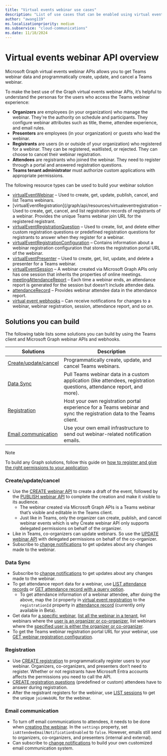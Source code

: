 ```yaml
---
title: "Virtual events webinar use cases"
description: "List of use cases that can be enabled using virtual events webinar APIs"
author: "awang119"
ms.localizationpriority: medium
ms.subservice: "cloud-communications"
ms.date: 11/18/2024
---
```

# Virtual events webinar API overview
Microsoft Graph virtual events webinar APIs allows you to get Teams webinar data and programmatically create, update, and cancel a Teams webinar.

To make the best use of the Graph virtual events webinar APIs, it’s helpful to understand the personas for the users who access the Teams webinar experience: 

- **Organizers** are employees (in your organization) who manage the webinar. They're the authority on schedule and participants. They configure webinar attributes such as title, theme, attendee experience, and email rules.   
- **Presenters** are employees (in your organization) or guests who lead the webinar.   
- **Registrants** are users (in or outside of your organization) who registered for a webinar. They can be registered, waitlisted, or rejected. They can choose to cancel their webinar registration.   
- **Attendees** are registrants who joined the webinar. They need to register through a portal and answered registration questions. 
- **Teams tenant administrator** must authorize custom applications with appropriate permissions.

The following resource types can be used to build your webinar solution 
- [virtualEventWebinar](/graph/api/resources/virtualeventwebinar) – Used to create, get, update, publish, cancel, and list Teams webinars.  
- [virtualEventRegistration](/graph/api/resources/virtualeventregistration – Used to create, get, cancel, and list registration records of registrants of a webinar. Provides the unique Teams webinar join URL for the registered registrant. 
- [virtualEventRegistrationQuestion](/graph/api/resources/virtualeventregistrationquestionbase) – Used to create, list, and delete either custom registration questions or predefined registration questions for registrants to answer when they register for a webinar.  
- [virtualEventRegistrationConfiguration](/graph/api/resources/virtualeventwebinarregistrationconfiguration) – Contains information about a webinar registration configuration that stores the registration portal URL of the webinar.  
- [virtualEventPresenter](/graph/api/resources/virtualeventpresenter) – Used to create, get, list, update, and delete a presenter for a Teams webinar. 
- [virtualEventSession](/graph/api/resources/virtualeventsession)  – A webinar created via Microsoft Graph APIs only has one session that inherits the properties of online meetings. 
- [meetingAttendanceReport](/graph/api/resources/meetingattendancereport) – Each time a webinar ends, an attendance report is generated for the session but doesn’t include attendee data.   
- [attendanceRecord](/graph/api/resources/attendancerecord) – Provides webinar attendee data in the attendance report.  
- [virtual event webhooks](/graph/changenotifications-for-virtualevent) – Can receive notifications for changes to a webinar, webinar registration, session, attendance report, and so on.  


## Solutions you can build 
The following table lists some solutions you can build by using the Teams client and Microsoft Graph webinar APIs and webhooks. 

| Solutions     | Description   |
| ------------- | ------------- |
| [Create/update/cancel](#createupdatecancel) | Programmatically create, update, and cancel Teams webinars.|
| [Data Sync](#data-sync) | Pull Teams webinar data in a custom application (like attendees, registration questions, attendance report, and more).  |
| [Registration](#registration)  | Host your own registration portal experience for a Teams webinar and sync the registration data to the Teams client. |
| [Email communication](#email-communication)| Use your own email infrastructure to send out webinar-related notification emails. |

> [!NOTE]
>To build any Graph solutions, follow this guide on [how to register and give the right permissions to your application](/graph/auth/auth-concepts).

### Create/update/cancel 
- Use the [CREATE webinar API](/graph/api/virtualeventsroot-post-webinars) to create a draft of the event, followed by the [PUBLISH webinar API](/graph/api/virtualeventwebinar-publish) to complete the creation and make it visible to its audience.
   - The webinar created via Microsoft Graph APIs is a Teams webinar that’s visible and editable in the Teams client. 
   - Just like in Teams, only the organizer can create, publish, and cancel webinar events which is why Create webinar API only supports delegated permissions on behalf of the organizer.
- Like in Teams, co-organizers can update webinars. So use the [UPDATE webinar API](/graph/api/virtualeventwebinar-update) with delegated permissions on behalf of the co-organizer.
- Subscribe to [change notifications](/graph/changenotifications-for-virtualevent#subscribable-virtual-events) to get updates about any changes made to the webinar.  

### Data Sync 
- Subscribe to [change notifications](/graph/changenotifications-for-virtualevent#subscribable-virtual-events) to get updates about any changes made to the webinar.
- To get attendance report data for a webinar, use [LIST attendance records](/graph/api/attendancerecord-list) or [GET attendance record with a query option](/graph/api/meetingattendancereport-get#example-2-get-the-attendance-report-for-a-webinar-session-by-id).
  - To get attendance information of a webinar attendee, after doing the above, map the `Id` property in [virtual event registration](/graph/api/resources/virtualeventregistration) to the `registrationId` property in [attendance record](/graph/api/resources/attendancerecord) (currently only available in Beta).
- Get data for [a specific webinar](/graph/api/virtualeventwebinar-get), [list all the webinar in a tenant](/graph/api/virtualeventsroot-list-webinars), list webinars where the [user is an organizer or co-organizer](/graph/api/virtualeventwebinar-getbyuserrole), list webinars where the [specified user is either the organizer or co-organizer](/graph/api/virtualeventwebinar-getbyuseridandrole).  
- To get the Teams webinar registration portal URL for your webinar, use [GET webinar registration configuration](/graph/api/virtualeventwebinarregistrationconfiguration-get). 

### Registration  
- Use [CREATE registration](/graph/api/virtualeventwebinar-post-registrations) to programmatically register users to your webinar. Organizers, co-organizers, and presenters don’t need to register. Whether or not registrants have Microsoft Entra accounts affects the permissions you need to call the API. 
- [CREATE registration questions](/graph/api/virtualeventregistrationconfiguration-post-questions) (predefined or custom) attendees have to answer during registration. 
- After the registrant registers for the webinar, use [LIST sessions](/graph/api/virtualeventregistration-list-sessions) to get the unique `joinWebURL` for the webinar. 

### Email communication
- To turn off email communications to attendees, it needs to be done when [creating the webinar](/graph/api/virtualeventsroot-post-webinars). In the `settings` property, set `isAttendeeEmailNotificationEnabled` to `false`. However, emails still send to organizers, co-organizers, and presenters (internal and external).
- Can subscribe to [change notifications](/graph/changenotifications-for-virtualevent#subscribable-virtual-events) to build your own customized email communication system. 
